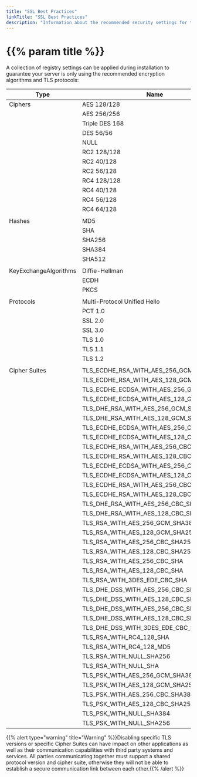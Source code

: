 ```yaml
---
title: "SSL Best Practices"
linkTitle: "SSL Best Practices"
description: "Information about the recommended security settings for the Grafana observability platform servers."
---
```


# {{% param title %}}

A collection of registry settings can be applied during installation to guarantee your server is only using the recommended encryption algorithms and TLS protocols:

| Type                  |   Name                                  |   Enabled   |
| --------------------- | ----------------------------------------| ----------- |
| Ciphers               | AES 128/128                             | ✓           |
|                       | AES 256/256                             | ✓           |
|                       | Triple DES 168                          | ✓           |
|                       | DES 56/56                               | ✕           |
|                       | NULL                                    | ✕           |
|                       | RC2 128/128                             | ✕           |
|                       | RC2 40/128                              | ✕           |
|                       | RC2 56/128                              | ✕           |
|                       | RC4 128/128                             | ✕           |
|                       | RC4 40/128                              | ✕           |
|                       | RC4 56/128                              | ✕           |
|                       | RC4 64/128                              | ✕           |
|                       |                                         |             |
| Hashes                | MD5                                     | ✕           |
|                       | SHA                                     | ✓           |
|                       | SHA256                                  | ✓           |
|                       | SHA384                                  | ✓           |
|                       | SHA512                                  | ✓           |
|                       |                                         |             |
| KeyExchangeAlgorithms | Diffie-Hellman                          | ✓           |
|                       | ECDH                                    | ✓           |
|                       | PKCS                                    | ✓           |
|                       |                                         |             |
| Protocols             | Multi-Protocol Unified Hello            | ✕           |
|                       | PCT 1.0                                 | ✕           |
|                       | SSL 2.0                                 | ✕           |
|                       | SSL 3.0                                 | ✕           |
|                       | TLS 1.0                                 | ✕           |
|                       | TLS 1.1                                 | ✕           |
|                       | TLS 1.2                                 | ✓           |
|                       |                                         |             |
| Cipher Suites         | TLS_ECDHE_RSA_WITH_AES_256_GCM_SHA384   | ✓            |
|                       | TLS_ECDHE_RSA_WITH_AES_128_GCM_SHA256   | ✓            |
|                       | TLS_ECDHE_ECDSA_WITH_AES_256_GCM_SHA384 | ✕            |
|                       | TLS_ECDHE_ECDSA_WITH_AES_128_GCM_SHA25  | ✕            |
|                       | TLS_DHE_RSA_WITH_AES_256_GCM_SHA384     | ✕            |
|                       | TLS_DHE_RSA_WITH_AES_128_GCM_SHA256     | ✕            |
|                       | TLS_ECDHE_ECDSA_WITH_AES_256_CBC_SHA384 | ✕            |
|                       | TLS_ECDHE_ECDSA_WITH_AES_128_CBC_SHA256 | ✕            |
|                       | TLS_ECDHE_RSA_WITH_AES_256_CBC_SHA384   | ✕            |
|                       | TLS_ECDHE_RSA_WITH_AES_128_CBC_SHA256   | ✕            |
|                       | TLS_ECDHE_ECDSA_WITH_AES_256_CBC_SHA    | ✕            |
|                       | TLS_ECDHE_ECDSA_WITH_AES_128_CBC_SHA    | ✕            |
|                       | TLS_ECDHE_RSA_WITH_AES_256_CBC_SHA      | ✕            |
|                       | TLS_ECDHE_RSA_WITH_AES_128_CBC_SHA      | ✕            |
|                       | TLS_DHE_RSA_WITH_AES_256_CBC_SHA        | ✕            |
|                       | TLS_DHE_RSA_WITH_AES_128_CBC_SHA        | ✕            |
|                       | TLS_RSA_WITH_AES_256_GCM_SHA384         | ✕            |
|                       | TLS_RSA_WITH_AES_128_GCM_SHA256         | ✕            |
|                       | TLS_RSA_WITH_AES_256_CBC_SHA256         | ✕            |
|                       | TLS_RSA_WITH_AES_128_CBC_SHA256         | ✕            |
|                       | TLS_RSA_WITH_AES_256_CBC_SHA            | ✕            |
|                       | TLS_RSA_WITH_AES_128_CBC_SHA            | ✕            |
|                       | TLS_RSA_WITH_3DES_EDE_CBC_SHA           | ✕            |
|                       | TLS_DHE_DSS_WITH_AES_256_CBC_SHA256     | ✕            |
|                       | TLS_DHE_DSS_WITH_AES_128_CBC_SHA256     | ✕            |
|                       | TLS_DHE_DSS_WITH_AES_256_CBC_SHA        | ✕            |
|                       | TLS_DHE_DSS_WITH_AES_128_CBC_SHA        | ✕            |
|                       | TLS_DHE_DSS_WITH_3DES_EDE_CBC_SHA       | ✕            |
|                       | TLS_RSA_WITH_RC4_128_SHA                | ✕            |
|                       | TLS_RSA_WITH_RC4_128_MD5                | ✕            |
|                       | TLS_RSA_WITH_NULL_SHA256                | ✕            |
|                       | TLS_RSA_WITH_NULL_SHA                   | ✕            |
|                       | TLS_PSK_WITH_AES_256_GCM_SHA384         | ✕            |
|                       | TLS_PSK_WITH_AES_128_GCM_SHA256         | ✕            |
|                       | TLS_PSK_WITH_AES_256_CBC_SHA384         | ✕            |
|                       | TLS_PSK_WITH_AES_128_CBC_SHA256         | ✕            |
|                       | TLS_PSK_WITH_NULL_SHA384                | ✕            |
|                       | TLS_PSK_WITH_NULL_SHA256                | ✕            |

{{% alert type="warning" title="Warning" %}}Disabling specific TLS versions or specific Cipher Suites can have impact on other applications as well as their communication capabilities with third party systems and services. All parties communicating together must support a shared protocol version and cipher suite, otherwise they will not be able to establish a secure communication link between each other.{{% /alert %}}
